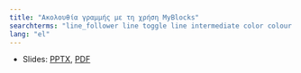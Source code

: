 ```yaml
---
title: "Ακολουθία γραμμής με τη χρήση MyBlocks"
searchterms: "line_follower line toggle line intermediate color colour colour_sensor sensors follower linefollower tracker line_traker my_blocks sensor_block color_line_follower_with_my_blocks"
lang: "el"
---
```

 <ul>
 <li class="ng-binding">
 Slides:
 <a href="translations/en-us/intermediate/ColorFollowerDistance.pptx">PPTX</a>,
 <a href="translations/en-us/intermediate/ColorFollowerDistance.pdf">PDF</a>
 </li>
 </ul>
